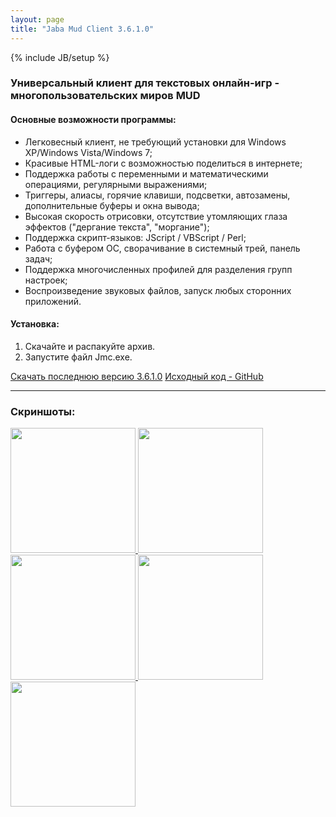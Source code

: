 ```yaml
---
layout: page
title: "Jaba Mud Client 3.6.1.0"
---
```

{% include JB/setup %}

### Универсальный клиент для текстовых онлайн-игр - многопользовательских миров MUD

#### Основные возможности программы:

- Легковесный клиент, не требующий установки для Windows XP/Windows Vista/Windows 7;
- Красивые HTML-логи с возможностью поделиться в интернете;
- Поддержка работы с переменными и математическими операциями, регулярными выражениями;
- Триггеры, алиасы, горячие клавиши, подсветки, автозамены, дополнительные буферы и окна вывода;
- Высокая скорость отрисовки, отсутствие утомляющих глаза эффектов ("дергание текста", "моргание");
- Поддержка скрипт-языков: JScript / VBScript / Perl;
- Работа с буфером ОС, сворачивание в системный трей, панель задач;
- Поддержка многочисленных профилей для разделения групп настроек;
- Воспроизведение звуковых файлов, запуск любых сторонних приложений.

#### Установка:

1. Скачайте и распакуйте архив.
2. Запустите файл Jmc.exe.

<section id="downloads">
  <a href="http://nerevar.github.io/jmc/releases/jmc3610.zip" class="btn btn-jmc"><span class="icon"></span>Скачать последнюю версию 3.6.1.0</a>
  <a href="https://github.com/nerevar/jmc" class="btn btn-github"><span class="icon"></span>Исходный код - GitHub</a>
</section>

---

### Скриншоты:  
<a class="fancybox" rel="group" title="Окно жабы - приветственный MOTD мира Арды, Окно со списком эффектов" href="{{ BASE_PATH }}/uploads/jmc_screens/arda1.png">
    <img src="{{ BASE_PATH }}/uploads/jmc_screens/arda1.png" alt="" width="200" />
</a>
<a class="fancybox" rel="group" title="Настройки - подстветки (highlights)" href="{{ BASE_PATH }}/uploads/jmc_screens/arda2.png">
    <img src="{{ BASE_PATH }}/uploads/jmc_screens/arda2.png" alt="" width="200" />
</a>
<a class="fancybox" rel="group" title="Мультичаринг несколькими жабами :)" href="{{ BASE_PATH }}/uploads/jmc_screens/mults.png">
    <img src="{{ BASE_PATH }}/uploads/jmc_screens/mults.png" alt="" width="200" />
</a>
<a class="fancybox" rel="group" title="Настройки - триггеры, группы" href="{{ BASE_PATH }}/uploads/jmc_screens/game_settings_Triggers.png">
    <img src="{{ BASE_PATH }}/uploads/jmc_screens/game_settings_Triggers.png" alt="" width="200" />
</a>
<a class="fancybox" rel="group" title="Выбор скриптового движка - JScript, VBScript, Perl" href="{{ BASE_PATH }}/uploads/jmc_screens/options_script_engines.png">
    <img src="{{ BASE_PATH }}/uploads/jmc_screens/options_script_engines.png" alt="" width="200" />
</a>
